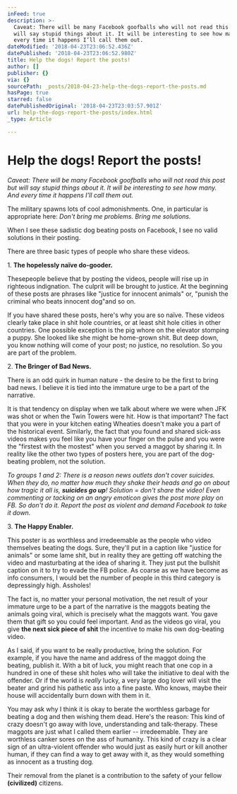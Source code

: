 ```yaml
---
inFeed: true
description: >-
  Caveat: There will be many Facebook goofballs who will not read this post but
  will say stupid things about it. It will be interesting to see how many. And
  every time it happens I’ll call them out.
dateModified: '2018-04-23T23:06:52.436Z'
datePublished: '2018-04-23T23:06:52.980Z'
title: Help the dogs! Report the posts!
author: []
publisher: {}
via: {}
sourcePath: _posts/2018-04-23-help-the-dogs-report-the-posts.md
hasPage: true
starred: false
datePublishedOriginal: '2018-04-23T23:03:57.901Z'
url: help-the-dogs-report-the-posts/index.html
_type: Article

---
```

# Help the dogs! Report the posts!

_Caveat: There will be many Facebook goofballs who will not read this post but will say stupid things about it. It will be interesting to see how many. And every time it happens I'll call them out._

The military spawns lots of cool admonishments. One, in particular is appropriate here: _Don't bring me problems. Bring me solutions._

When I see these sadistic dog beating posts on Facebook, I see no valid solutions in their posting.

There are three basic types of people who share these videos.

1\. **The hopelessly naïve do-gooder.**

Thesepeople believe that by posting the videos, people will rise up in righteous indignation. The culprit will be brought to justice. At the beginning of these posts are phrases like "justice for innocent animals" or, "punish the criminal who beats innocent dog"and so on.

If you have shared these posts, here's why you are so naïve. These videos clearly take place in shit hole countries, or at least shit hole cities in other countries. One possible exception is the pig whore on the elevator stomping a puppy. She looked like she might be home-grown shit. But deep down, you know nothing will come of your post; no justice, no resolution. So you are part of the problem.

2\. **The Bringer of Bad News.**

There is an odd quirk in human nature - the desire to be the first to bring bad news. I believe it is tied into the immature urge to be a part of the narrative.

It is that tendency on display when we talk about where we were when JFK was shot or when the Twin Towers were hit. How is that important? The fact that you were in your kitchen eating Wheaties doesn't make you a part of the historical event. Similarly, the fact that you found and shared sick-ass videos makes you feel like you have your finger on the pulse and you were the "firstest with the mostest" when you served a maggot by sharing it. In reality like the other two types of posters here, you are part of the dog-beating problem, not the solution.

_To groups 1 and 2: There is a reason news outlets don't cover suicides. When they do, no matter how much they shake their heads and go on about how tragic it all is, **suicides go up**! Solution = don't share the video! Even commenting or tacking on an angry emoticon gives the post more play on FB. So don't do it. Report the post as violent and demand Facebook to take it down._

3\. **The Happy Enabler.**

This poster is as worthless and irredeemable as the people who video themselves beating the dogs. Sure, they'll put in a caption like "justice for animals" or some lame shit, but in reality they are getting off watching the video and masturbating at the idea of sharing it. They just put the bullshit caption on it to try to evade the FB police. As coarse as we have become as info consumers, I would bet the number of people in this third category is depressingly high. Assholes!

The fact is, no matter your personal motivation, the net result of your immature urge to be a part of the narrative is the maggots beating the animals going viral, which is precisely what the maggots want. You gave them that gift so you could feel important. And as the videos go viral, you give **the next sick piece of shit** the incentive to make his own dog-beating video.

As I said, if you want to be really productive, bring the solution. For example, if you have the name and address of the maggot doing the beating, publish it. With a bit of luck, you might reach that one cop in a hundred in one of these shit holes who will take the initiative to deal with the offender. Or if the world is _really_ lucky, a very large dog lover will visit the beater and grind his pathetic ass into a fine paste. Who knows, maybe their house will accidentally burn down with them in it.

You may ask why I think it is okay to berate the worthless garbage for beating a dog and then wishing them dead. Here's the reason: This kind of crazy doesn't go away with love, understanding and talk-therapy. These maggots are just what I called them earlier -- irredeemable. They are worthless canker sores on the ass of humanity. This kind of crazy is a clear sign of an ultra-violent offender who would just as easily hurt or kill another human, if they can find a way to get away with it, as they would something as innocent as a trusting dog.

Their removal from the planet is a contribution to the safety of your fellow **(civilized)** citizens.